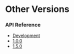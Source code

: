# Other Versions

### API Reference

* [Development](../../current/reference/index.html)
* [1.0.0](../../1.0.0/reference/index.html)
* [1.5.0](../../1.5.0/reference/index.html)
